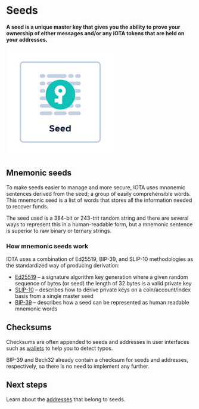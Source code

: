 # Seeds

**A seed is a unique master key that gives you the ability to prove your ownership of either messages and/or any IOTA tokens that are held on your addresses.**

![Seed](../images/seed.png)

## Mnemonic seeds

To make seeds easier to manage and more secure, IOTA uses mnonemic sentences derived from the seed; a group of easily comprehensible words. This mnemonic seed is a list of words that stores all the information needed to recover funds.

The seed used is a 384-bit or 243-trit random string and there are several ways to represent this in a human-readable form, but a mnemonic sentence is superior to raw binary or ternary strings.

### How mnemonic seeds work

IOTA uses a combination of Ed25519, BIP-39, and SLIP-10 methodologies as the standardized way of producing derivation:

- [Ed25519](https://github.com/iotaledger/protocol-rfcs/pull/9) – a signature algorithm key generation where a given random sequence of bytes (or seed) the length of 32 bytes is a valid private key
- [SLIP-10](https://github.com/satoshilabs/slips/blob/master/slip-0010.md) – describes how to derive private keys on a coin/account/index basis from a single master seed 
- [BIP-39](https://github.com/bitcoin/bips/blob/master/bip-0039.mediawiki) – describes how a seed can be represented as human readable mnemonic words 

## Checksums

Checksums are often appended to seeds and addresses in user interfaces such as [wallets](../accounts/wallets.md) to help you to detect typos.

BIP-39 and Bech32 already contain a checksum for seeds and addresses, respectively, so there is no need to implement any further.

## Next steps

Learn about the [addresses](../accounts/addresses.md) that belong to seeds.



